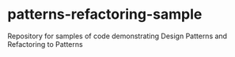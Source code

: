 # patterns-refactoring-sample
Repository for samples of code demonstrating Design Patterns and Refactoring to Patterns
